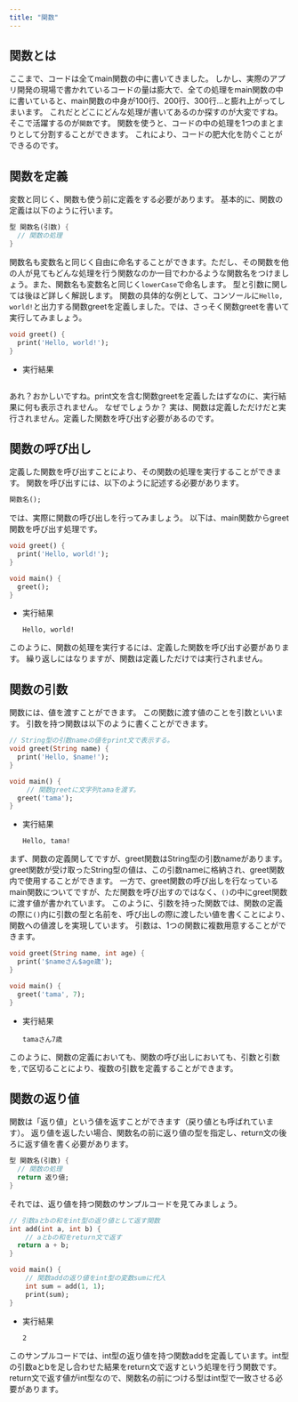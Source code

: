 ```yaml
---
title: "関数"
---
```


## 関数とは
ここまで、コードは全てmain関数の中に書いてきました。
しかし、実際のアプリ開発の現場で書かれているコードの量は膨大で、全ての処理をmain関数の中に書いていると、main関数の中身が100行、200行、300行…と膨れ上がってしまいます。
これだとどこにどんな処理が書いてあるのか探すのが大変ですね。
そこで活躍するのが`関数`です。
関数を使うと、コードの中の処理を1つのまとまりとして分割することができます。
これにより、コードの肥大化を防ぐことができるのです。

## 関数を定義
変数と同じく、関数も使う前に定義をする必要があります。
基本的に、関数の定義は以下のように行います。
```dart
型 関数名(引数) {
  // 関数の処理
}
```
関数名も変数名と同じく自由に命名することができます。ただし、その関数を他の人が見てもどんな処理を行う関数なのか一目でわかるような関数名をつけましょう。また、関数名も変数名と同じく`lowerCase`で命名します。
型と引数に関しては後ほど詳しく解説します。
関数の具体的な例として、コンソールに`Hello, world!`と出力する関数greetを定義しました。では、さっそく関数greetを書いて実行してみましょう。
```dart
void greet() {
  print('Hello, world!');
}
```
- 実行結果
    
    ```dart
    
    ```
あれ？おかしいですね。print文を含む関数greetを定義したはずなのに、実行結果に何も表示されません。
なぜでしょうか？
実は、関数は定義しただけだと実行されません。定義した関数を呼び出す必要があるのです。

## 関数の呼び出し
定義した関数を呼び出すことにより、その関数の処理を実行することができます。
関数を呼び出すには、以下のように記述する必要があります。
```dart
関数名();
```
では、実際に関数の呼び出しを行ってみましょう。
以下は、main関数からgreet関数を呼び出す処理です。

```dart
void greet() {
  print('Hello, world!');
}

void main() {
  greet();
}
```

- 実行結果
    ```
    Hello, world!
    ```
このように、関数の処理を実行するには、定義した関数を呼び出す必要があります。
繰り返しにはなりますが、関数は定義しただけでは実行されません。

## 関数の引数
関数には、値を渡すことができます。
この関数に渡す値のことを引数といいます。
引数を持つ関数は以下のように書くことができます。

```dart
// String型の引数nameの値をprint文で表示する。
void greet(String name) {
  print('Hello, $name!');
}

void main() {
　　 // 関数greetに文字列tamaを渡す。
  greet('tama');
}
```

- 実行結果
    ```
    Hello, tama!
    ```
まず、関数の定義関してですが、greet関数はString型の引数nameがあります。
greet関数が受け取ったString型の値は、この引数nameに格納され、greet関数内で使用することができます。
一方で、greet関数の呼び出しを行なっているmain関数についてですが、ただ関数を呼び出すのではなく、`()`の中にgreet関数に渡す値が書かれています。
このように、引数を持った関数では、関数の定義の際に`()`内に引数の型と名前を、呼び出しの際に渡したい値を書くことにより、関数への値渡しを実現しています。
引数は、1つの関数に複数用意することができます。

```dart
void greet(String name, int age) {
  print('$nameさん$age歳');
}

void main() {
  greet('tama', 7);
}
```
- 実行結果
    
    ```
    tamaさん7歳
    ```
このように、関数の定義においても、関数の呼び出しにおいても、引数と引数を`,`で区切ることにより、複数の引数を定義することができます。

## 関数の返り値
関数は「返り値」という値を返すことができます（戻り値とも呼ばれています）。
返り値を返したい場合、関数名の前に返り値の型を指定し、return文の後ろに返す値を書く必要があります。
```dart
型 関数名(引数) {
  // 関数の処理
  return 返り値;
}
```
それでは、返り値を持つ関数のサンプルコードを見てみましょう。

```dart
// 引数aとbの和をint型の返り値として返す関数
int add(int a, int b) {
	// aとbの和をreturn文で返す
  return a + b;
}

void main() {
	// 関数addの返り値をint型の変数sumに代入
	int sum = add(1, 1);
	print(sum);
}
```

- 実行結果
    
    ```
    2
    ```
    
このサンプルコードでは、int型の返り値を持つ関数addを定義しています。int型の引数aとbを足し合わせた結果をreturn文で返すという処理を行う関数です。return文で返す値がint型なので、関数名の前につける型はint型で一致させる必要があります。
